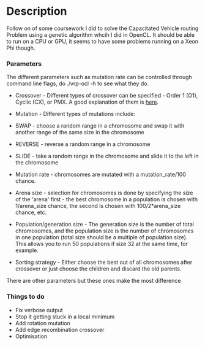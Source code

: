 # Description

Follow on of some coursework I did to solve the Capacitated Vehicle routing Problem using a genetic algorithm whcih I did in OpenCL. It should be able to run on a CPU or GPU, it seems to have some problems running on a Xeon Phi though.

### Parameters

The different parameters such as mutation rate can be controlled through command line flags, do ./vrp-ocl -h to see what they do.

* Crossover - Different types of crossover can be specified - Order 1 (O1), Cyclic (CX), or PMX. A good explanation of them is [here](http://www.rubicite.com/Tutorials/GeneticAlgorithms/CrossoverOperators/Order1CrossoverOperator.aspx).

* Mutation - Different types of mutations include:
 * SWAP - choose a random range in a chromosome and swap it with another range of the same size in the chromosome
 * REVERSE - reverse a random range in a chromosome
 * SLIDE - take a random range in the chromosome and slide it to the left in the chromosome

* Mutation rate - chromosomes are mutated with a mutation\_rate/100 chance.

* Arena size - selection for chromosomes is done by specifying the size of the 'arena' first - the best chromosome in a population is chosen with 1/arena\_size chance, the second is chosen with 100/2\*arena\_size chance, etc.

* Population/generation size - The generation size is the number of total chromosomes, and the population size is the number of chromosomes in one population (total size should be a multiple of population size). This allows you to run 50 populations if size 32 at the same time, for example.

* Sorting strategy - Either choose the best out of all chromosomes after crossover or just choose the children and discard the old parents.

There are other parameters but these ones make the most difference

### Things to do

* Fix verbose output
* Stop it getting stuck in a local minimum
* Add rotation mutation
* Add edge recombination crossover
* Optimisation

